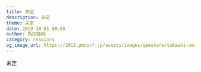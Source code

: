 ```yaml
---	
title: 未定
description: 未定
theme: 未定
date: 2019-10-01 00:00
author: 馬田隆明
category: sessions
og_image_url: https://2019.pmconf.jp/assets/images/speakers/takaaki-umada.png
---	
```

未定
